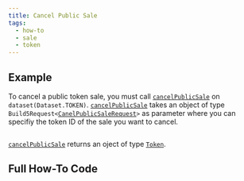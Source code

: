 ```yaml
---
title: Cancel Public Sale
tags:
  - how-to
  - sale
  - token
---
```


## Example

To cancel a public token sale, you must call [`cancelPublicSale`](../../reference-api/classes/TokenDataset.md#cancelpublicsale) on `dataset(Dataset.TOKEN)`. [`cancelPublicSale`](../../reference-api/classes/TokenDataset.md#cancelpublicsale) takes an object of type `Build5Request<`[`CanelPublicSaleRequest`](../../reference-api/interfaces/CanelPublicSaleRequest.md)`>` as parameter where you can specifiy the token ID of the sale you want to cancel.

```tsx file=../../../../packages/sdk/examples/token/https/cancelSale.ts#L17-L30
```

[`cancelPublicSale`](../../reference-api/classes/TokenDataset.md#cancelpublicsale) returns an oject of type [`Token`](../../reference-api/interfaces/Token.md).

## Full How-To Code

```tsx file=../../../../packages/sdk/examples/token/https/cancelSale.ts
```
